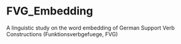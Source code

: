 # FVG_Embedding
A linguistic study on the word embedding of German Support Verb Constructions (Funktionsverbgefuege, FVG)
